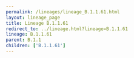 ```yaml
---
permalink: /lineages/lineage_B.1.1.61.html
layout: lineage_page
title: Lineage B.1.1.61
redirect_to: ../lineage.html?lineage=B.1.1.61
lineage: B.1.1.61
parent: B.1.1
children: ['B.1.1.61']
---
```

